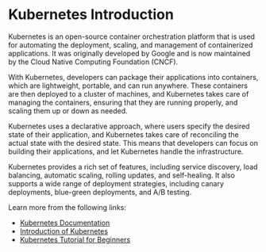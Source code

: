 # Kubernetes Introduction

Kubernetes is an open-source container orchestration platform that is used for automating the deployment, scaling, and management of containerized applications. It was originally developed by Google and is now maintained by the Cloud Native Computing Foundation (CNCF).

With Kubernetes, developers can package their applications into containers, which are lightweight, portable, and can run anywhere. These containers are then deployed to a cluster of machines, and Kubernetes takes care of managing the containers, ensuring that they are running properly, and scaling them up or down as needed.

Kubernetes uses a declarative approach, where users specify the desired state of their application, and Kubernetes takes care of reconciling the actual state with the desired state. This means that developers can focus on building their applications, and let Kubernetes handle the infrastructure.

Kubernetes provides a rich set of features, including service discovery, load balancing, automatic scaling, rolling updates, and self-healing. It also supports a wide range of deployment strategies, including canary deployments, blue-green deployments, and A/B testing.

Learn more from the following links:

- [Kubernetes Documentation](https://kubernetes.io/)
- [Introduction of Kubernetes](https://www.digitalocean.com/community/tutorials/an-introduction-to-kubernetes)
- [Kubernetes Tutorial for Beginners](https://www.youtube.com/watch?v=X48VuDVv0do)
